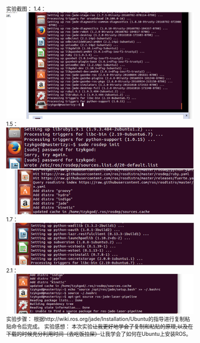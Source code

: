 实验截图：
1.4：
![1.4](https://github.com/tzykgod/ES2016_14353281/blob/master/Ros/1.4.png)
1.5：
![1.5_1](https://github.com/tzykgod/ES2016_14353281/blob/master/Ros/1.5_1.png)
![1.5_2](https://github.com/tzykgod/ES2016_14353281/blob/master/Ros/1.5_2.png)
1.7：
![1.7](https://github.com/tzykgod/ES2016_14353281/blob/master/Ros/1.7.png)
2.1：
![2.1](https://github.com/tzykgod/ES2016_14353281/blob/master/Ros/2.1.png)
实验步骤：
根据http://wiki.ros.org/jade/Installation/Ubuntu的指导进行复制粘贴命令后完成。
实验感想：
本次实验<del>让我更好地学会了复制和粘贴的原理,以及在下载的时候充分利用时间（去吃饭拉屎）</del>让我学会了如何在Ubuntu上安装ROS。